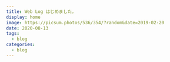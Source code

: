 ```yaml
---
title: Web Log はじめました。
display: home
image: https://picsum.photos/536/354/?random&date=2019-02-20
date: 2020-08-13
tags: 
  - blog
categories:
  - blog
--- 
```



